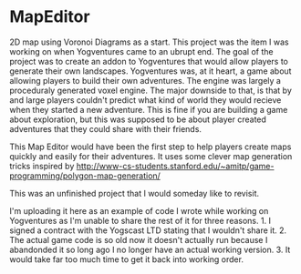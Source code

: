 # MapEditor
2D map using Voronoi Diagrams as a start.
This project was the item I was working on when Yogventures came to an ubrupt end.
The goal of the project was to create an addon to Yogventures that would allow players to generate their own landscapes.
Yogventures was, at it heart, a game about allowing players to build their own adventures. The engine was largely a proceduraly generated voxel engine. The major downside to that, is that by and large players couldn't predict what kind of world they would recieve when they started a new adventure. This is fine if you are building a game about exploration, but this was supposed to be about player created adventures that they could share with their friends.

This Map Editor would have been the first step to help players create maps quickly and easily for their adventures. It uses some clever map generation tricks inspired by http://www-cs-students.stanford.edu/~amitp/game-programming/polygon-map-generation/

This was an unfinished project that I would someday like to revisit.

I'm uploading it here as an example of code I wrote while working on Yogventures as I'm unable to share the rest of it for three reasons. 1. I signed a contract with the Yogscast LTD stating that I wouldn't share it.
2. The actual game code is so old now it doesn't actually run because I abandonded it so long ago I no longer have an actual working version.
3. It would take far too much time to get it back into working order.
